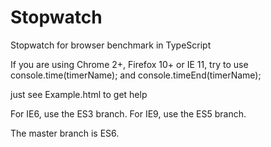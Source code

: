 # Stopwatch
Stopwatch for browser benchmark in TypeScript

If you are using Chrome 2+, Firefox 10+ or IE 11, try to use console.time(timerName); and console.timeEnd(timerName);

just see Example.html to get help

For IE6, use the ES3 branch.
For IE9, use the ES5 branch.

The master branch is ES6.
